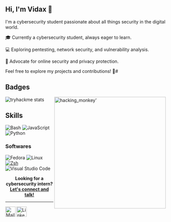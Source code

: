 ## Hi, I'm Vidax :wave:

I'm a cybersecurity student passionate about all things security in the digital world.


:mortar_board: Currently a cybersecurity student, always eager to learn.

:computer: Exploring pentesting, network security, and vulnerability analysis.

:key: Advocate for online security and privacy protection.

Feel free to explore my projects and contributions! :rocket:#  

## Badges

<img align="right" alt="hacking_monkey' " width="350" src="img/giphy.gif" />

![tryhackme stats](https://raw.githubusercontent.com/Vidaxxxxx/Vidaxxxxx/master/assets/thm_propic.png)



## Skills


![Bash](https://img.shields.io/badge/Bash-4EAA25?logo=gnubash&logoColor=white&style=for-the-badge)
![JavaScript](https://img.shields.io/badge/JavaScript-F7DF1E?logo=javascript&logoColor=black&style=for-the-badge)
![Python](https://img.shields.io/badge/Python-3776AB?logo=python&logoColor=white&style=for-the-badge)



### Softwares

![Fedora](https://img.shields.io/badge/Fedora-51A2DA?logo=fedora&logoColor=white&style=for-the-badge)
![Linux](https://img.shields.io/badge/Linux-FCC624?logo=Linux&logoColor=black&style=for-the-badge)
[![Zsh](https://img.shields.io/badge/Zsh-f15a24?style=for-the-badge)](https://ohmyz.sh)
![Visual Studio Code](https://img.shields.io/badge/VSCode-007ACC?logo=visualstudiocode&logoColor=white&style=for-the->)


<p align="center">
    <b>Looking for a cybersecurity intern?
        <a href="https://www.linkedin.com/in/david-laun-6b211120b">Let's connect and talk!</a>
    </b>
</p>

---

<a href="mailto:david.laun.pro@gmail.com">
    <img height="32" align="left" alt="Mail" src="img/icons/gmail.png" />
</a>

<a href="https://www.linkedin.com/in/david-laun-6b211120b">
    <img height="32" align="left" alt="LinkedIn" src="img/icons/linkedin.png" />
</a>
